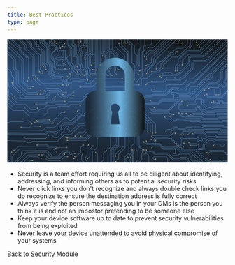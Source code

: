 ```yaml
---
title: Best Practices
type: page
---
```


![Best Practices](/images/security/best-practices.png "Best Practices")

- Security is a team effort requiring us all to be diligent about identifying, addressing, and informing others as to potential security risks
- Never click links you don't recognize and always double check links you do recognize to ensure the destination address is fully correct
- Always verify the person messaging you in your DMs is the person you think it is and not an impostor pretending to be someone else
- Keep your device software up to date to prevent security vulnerabilities from being exploited
- Never leave your device unattended to avoid physical compromise of your systems

[Back to Security Module](/security)
